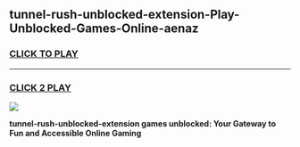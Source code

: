 
## tunnel-rush-unblocked-extension-Play-Unblocked-Games-Online-aenaz
<h3>
<a href="https://premium76.site?title=tunnel-rush-unblocked-extension&ref=25A">CLICK TO PLAY</a></h3>
<hr>

<h3>
<a href="https://premium76.site?title=tunnel-rush-unblocked-extension&ref=25A">CLICK 2 PLAY</a>
  
</h3>

<a href="https://premium76.site?title=tunnel-rush-unblocked-extension&ref=25A"><img src="https://clearcache.store/games.png"></a>


**tunnel-rush-unblocked-extension games unblocked: Your Gateway to Fun and Accessible Online Gaming**
